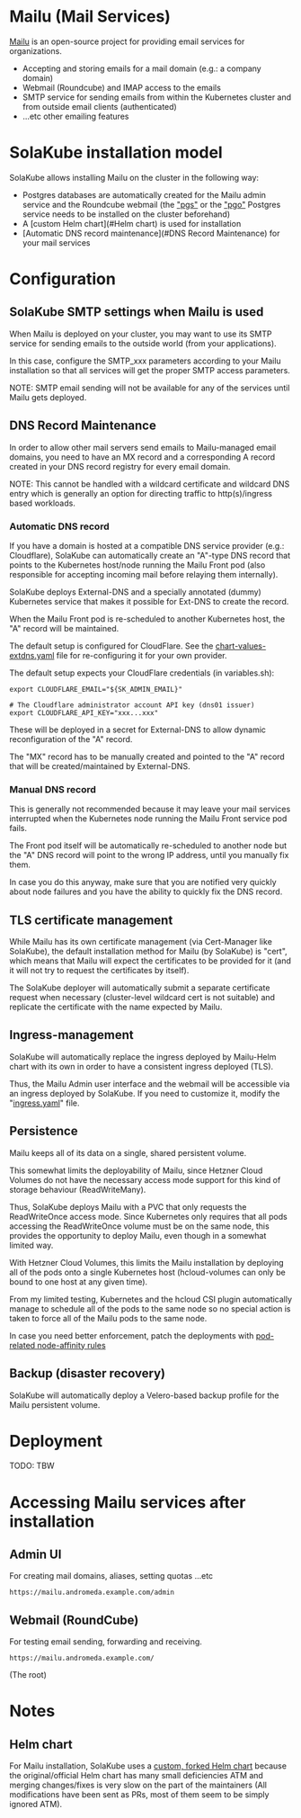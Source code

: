 # Mailu (Mail Services)

[Mailu](https://mailu.io) is an open-source project for providing email services for organizations.

- Accepting and storing emails for a mail domain (e.g.: a company domain)
- Webmail (Roundcube) and IMAP access to the emails
- SMTP service for sending emails from within the Kubernetes cluster and from outside email clients (authenticated)
- ...etc other emailing features


# SolaKube installation model

SolaKube allows installing Mailu on the cluster in the following way:

- Postgres databases are automatically created for the Mailu admin service and the Roundcube webmail (the ["pgs"](postgres-simple.md) or the ["pgo"](postgres-pgo.md) Postgres service needs to be installed on the cluster beforehand)
- A [custom Helm chart](#Helm chart) is used for installation
- [Automatic DNS record maintenance](#DNS Record Maintenance) for your mail services


# Configuration

## SolaKube SMTP settings when Mailu is used

When Mailu is deployed on your cluster, you may want to use its SMTP service for sending emails to the outside world (from your applications).

In this case, configure the SMTP_xxx parameters according to your Mailu installation so that all services will get the proper SMTP access parameters.

NOTE: SMTP email sending will not be available for any of the services until Mailu gets deployed.

## DNS Record Maintenance 

In order to allow other mail servers send emails to Mailu-managed email domains, you need to have an MX record and a corresponding A record created in your DNS record registry for every email domain.

NOTE: This cannot be handled with a wildcard certificate and wildcard DNS entry which is generally an option for directing traffic to http(s)/ingress based workloads.

### Automatic DNS record

If you have a domain is hosted at a compatible DNS service provider (e.g.: Cloudflare), SolaKube can automatically create an "A"-type DNS record that points to the Kubernetes host/node running the Mailu Front pod (also responsible for accepting incoming mail before relaying them internally).

SolaKube deploys External-DNS and a specially annotated (dummy) Kubernetes service that makes it possible for Ext-DNS to create the record.

When the Mailu Front pod is re-scheduled to another Kubernetes host, the "A" record will be maintained.

The default setup is configured for CloudFlare. See the [chart-values-extdns.yaml](../deployment/mailu/chart-values-extdns.yaml) file for re-configuring it for your own provider. 

The default setup expects your CloudFlare credentials (in variables.sh):

~~~
export CLOUDFLARE_EMAIL="${SK_ADMIN_EMAIL}"

# The Cloudflare administrator account API key (dns01 issuer)
export CLOUDFLARE_API_KEY="xxx...xxx"
~~~

These will be deployed in a secret for External-DNS to allow dynamic reconfiguration of the "A" record.

The "MX" record has to be manually created and pointed to the "A" record that will be created/maintained by External-DNS.  


### Manual DNS record

This is generally not recommended because it may leave your mail services interrupted when the Kubernetes node running the Mailu Front service pod fails. 

The Front pod itself will be automatically re-scheduled to another node but the "A" DNS record will point to the wrong IP address, until you manually fix them.

In case you do this anyway, make sure that you are notified very quickly about node failures and you have the ability to quickly fix the DNS record.

## TLS certificate management

While Mailu has its own certificate management (via Cert-Manager like SolaKube), the default installation method for Mailu (by SolaKube) is "cert", which means that Mailu will expect the certificates to be provided for it (and it will not try to request the certificates by itself).

The SolaKube deployer will automatically submit a separate certificate request when necessary (cluster-level wildcard cert is not suitable) and replicate the certificate with the name expected by Mailu.

## Ingress-management

SolaKube will automatically replace the ingress deployed by Mailu-Helm chart with its own in order to have a consistent ingress deployed (TLS).

Thus, the Mailu Admin user interface and the webmail will be accessible via an ingress deployed by SolaKube. If you need to customize it, modify the "[ingress.yaml](../deployment/mailu/ingress.yaml)" file.     

## Persistence

Mailu keeps all of its data on a single, shared persistent volume.

This somewhat limits the deployability of Mailu, since Hetzner Cloud Volumes do not have the necessary access mode support for this kind of storage behaviour (ReadWriteMany).

Thus, SolaKube deploys Mailu with a PVC that only requests the ReadWriteOnce access mode. Since Kubernetes only requires that all pods accessing the ReadWriteOnce volume must be on the same node, this provides the opportunity to deploy Mailu, even though in a somewhat limited way.

With Hetzner Cloud Volumes, this limits the Mailu installation by deploying all of the pods onto a single Kubernetes host (hcloud-volumes can only be bound to one host at any given time).

From my limited testing, Kubernetes and the hcloud CSI plugin automatically manage to schedule all of the pods to the same node so no special action is taken to force all of the Mailu pods to the same node.  

In case you need better enforcement, patch the deployments with [pod-related node-affinity rules](https://docs.okd.io/latest/nodes/scheduling/nodes-scheduler-pod-affinity.html)

## Backup (disaster recovery)

SolaKube will automatically deploy a Velero-based backup profile for the Mailu persistent volume.

# Deployment

TODO: TBW

# Accessing Mailu services after installation

## Admin UI 

For creating mail domains, aliases, setting quotas ...etc

~~~
https://mailu.andromeda.example.com/admin 
~~~

## Webmail (RoundCube) 

For testing email sending, forwarding and receiving.

~~~
https://mailu.andromeda.example.com/
~~~
(The root)

# Notes

## Helm chart

For Mailu installation, SolaKube uses a [custom, forked Helm chart](https://github.com/asoltesz/mailu-helm-charts) because the original/official Helm chart has many small deficiencies ATM and merging changes/fixes is very slow on the part of the maintainers (All modifications have been sent as PRs, most of them seem to be simply ignored ATM).